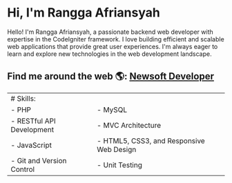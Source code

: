 # Hi, I'm Rangga Afriansyah

Hello! I'm Rangga Afriansyah, a passionate backend web developer with expertise in the CodeIgniter framework. I love building efficient and scalable web applications that provide great user experiences. I'm always eager to learn and explore new technologies in the web development landscape.


## Find me around the web 🌎: <a href="https://newsoftdev.com/">Newsoft Developer</a>

<table border = '0'>
  <tr>
    <td colspan = '2'># Skills:</td>
  </tr>
  <tr>
    <td>- PHP</td>
    <td>- MySQL</td>
  </tr>
  <tr>
    <td>- RESTful API Development</td>
    <td>- MVC Architecture</td>
  </tr>
  <tr>
    <td>- JavaScript</td>
    <td>- HTML5, CSS3, and Responsive Web Design</td>
  </tr>
  <tr>
    <td>- Git and Version Control</td>
    <td>- Unit Testing</td>
  </tr>
</table>
